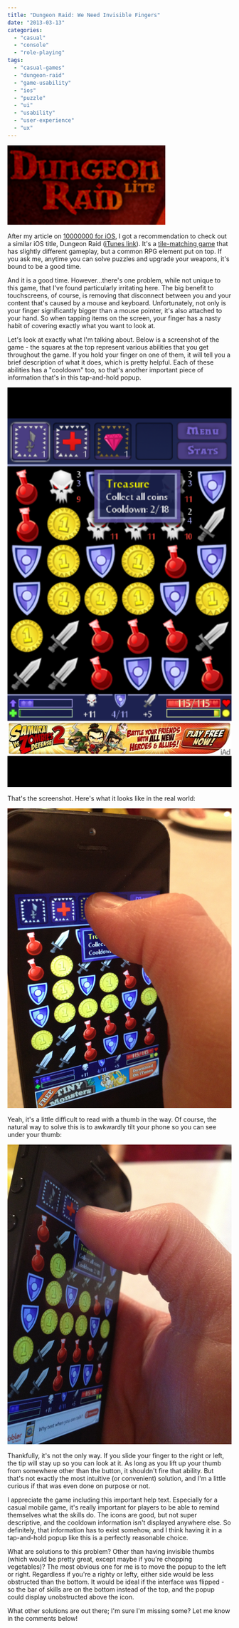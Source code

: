 ```yaml
---
title: "Dungeon Raid: We Need Invisible Fingers"
date: "2013-03-13"
categories: 
  - "casual"
  - "console"
  - "role-playing"
tags: 
  - "casual-games"
  - "dungeon-raid"
  - "game-usability"
  - "ios"
  - "puzzle"
  - "ui"
  - "usability"
  - "user-experience"
  - "ux"
---
```


![Title logo to the game Dungeon Raid Lite](images/IMG_0969-e1363136246214.png)

After my article on [10000000 for iOS](http://www.thatgamesux.com/10000000-a-brief-usability-review/ "10000000: A Brief Usability Review"), I got a recommendation to check out a similar iOS title, Dungeon Raid ([iTunes link](https://itunes.apple.com/app/id403090531)). It's a [tile-matching game](http://en.wikipedia.org/wiki/Tile-matching_video_game) that has slightly different gameplay, but a common RPG element put on top. If you ask me, anytime you can solve puzzles and upgrade your weapons, it's bound to be a good time.

And it is a good time. However...there's one problem, while not unique to this game, that I've found particularly irritating here. The big benefit to touchscreens, of course, is removing that disconnect between you and your content that's caused by a mouse and keyboard. Unfortunately, not only is your finger significantly bigger than a mouse pointer, it's also attached to your hand. So when tapping items on the screen, your finger has a nasty habit of covering exactly what you want to look at.

Let's look at exactly what I'm talking about. Below is a screenshot of the game - the squares at the top represent various abilities that you get throughout the game. If you hold your finger on one of them, it will tell you a brief description of what it does, which is pretty helpful. Each of these abilities has a "cooldown" too, so that's another important piece of information that's in this tap-and-hold popup.

![A screenshot of Dungeon Raid with the Treasure hover text open](images/IMG_0977.png)

That's the screenshot. Here's what it looks like in the real world:

![A picture of my finger holding down the Treasure button and covering the hover text](images/IMG_0976-e1363134591743.jpg)

Yeah, it's a little difficult to read with a thumb in the way. Of course, the natural way to solve this is to awkwardly tilt your phone so you can see under your thumb:

![Awkwardly tilting the phone to see under my thumb in Dungeon Raid](images/IMG_0975-e1363135043870.jpg)

Thankfully, it's not the only way. If you slide your finger to the right or left, the tip will stay up so you can look at it. As long as you lift up your thumb from somewhere other than the button, it shouldn't fire that ability. But that's not exactly the most intuitive (or convenient) solution, and I'm a little curious if that was even done on purpose or not.

I appreciate the game including this important help text. Especially for a casual mobile game, it's really important for players to be able to remind themselves what the skills do. The icons are good, but not super descriptive, and the cooldown information isn't displayed anywhere else. So definitely, that information has to exist somehow, and I think having it in a tap-and-hold popup like this is a perfectly reasonable choice.

What are solutions to this problem? Other than having invisible thumbs (which would be pretty great, except maybe if you're chopping vegetables)? The most obvious one for me is to move the popup to the left or right. Regardless if you're a righty or lefty, either side would be less obstructed than the bottom. It would be ideal if the interface was flipped - so the bar of skills are on the bottom instead of the top, and the popup could display unobstructed above the icon.

What other solutions are out there; I'm sure I'm missing some? Let me know in the comments below!
